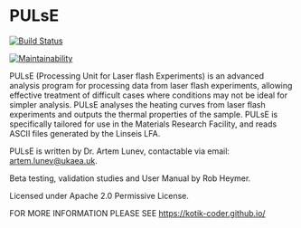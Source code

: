 # PULsE

[![Build Status](https://travis-ci.com/kotik-coder/PULsE.svg?branch=releases)](https://travis-ci.com/kotik-coder/PULsE)

[![Maintainability](https://api.codeclimate.com/v1/badges/bbbb695c6ffa3fbcb7e9/maintainability)](https://codeclimate.com/github/kotik-coder/PULsE/maintainability)

PULsE (Processing Unit for Laser flash Experiments)  is an advanced analysis program for processing data from laser flash experiments, allowing effective treatment of difficult cases where conditions may not be ideal for simpler analysis.  PULsE analyses the heating curves from laser flash experiments and outputs the thermal properties of the sample.  PULsE is specifically tailored for use in the Materials Research Facility, and reads ASCII files generated by the Linseis LFA.

PULsE is written by Dr. Artem Lunev, contactable via email: artem.lunev@ukaea.uk.

Beta testing, validation studies and User Manual by Rob Heymer.

Licensed under Apache 2.0 Permissive License.

FOR MORE INFORMATION PLEASE SEE https://kotik-coder.github.io/
